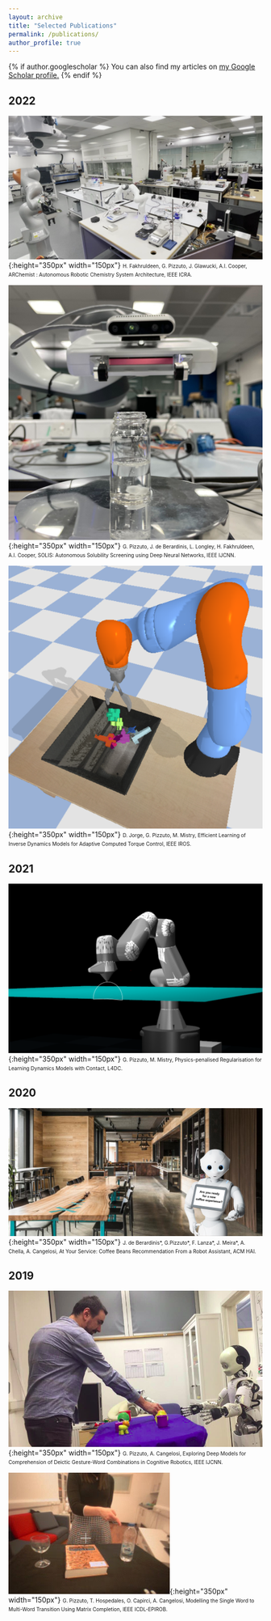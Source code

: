 ```yaml
---
layout: archive
title: "Selected Publications"
permalink: /publications/
author_profile: true
---
```


{% if author.googlescholar %}
  You can also find my articles on <u><a href="{{author.googlescholar}}">my Google Scholar profile</a>.</u>
{% endif %}

2022
---

![](/images/crystal_weight.png){:height="350px" width="150px"} <font size="0.5"> H. Fakhruldeen, G. Pizzuto, J. Glawucki, A.I. Cooper, ARChemist : Autonomous Robotic Chemistry
System Architecture, IEEE ICRA. </font> 

![](/images/ijcnn2022.jpg){:height="350px" width="150px"} <font size="0.5"> G. Pizzuto, J. de Berardinis, L. Longley, H. Fakhruldeen, A.I. Cooper, SOLIS: Autonomous Solubility Screening using Deep Neural Networks, IEEE IJCNN. </font> 

![](/images/iros2022.png){:height="350px" width="150px"} <font size="0.5">D. Jorge, G. Pizzuto, M. Mistry, Efficient Learning of Inverse Dynamics Models for Adaptive Computed Torque Control, IEEE IROS. </font> 

2021
---

![](/images/l4dc2021.png){:height="350px" width="150px"} <font size="0.5"> G. Pizzuto, M. Mistry, Physics-penalised Regularisation for Learning Dynamics Models with Contact, L4DC. </font>


2020
---

![](/images/hai2020.png){:height="350px" width="150px"} <font size="0.5"> J. de Berardinis*, G.Pizzuto*, F. Lanza*, J. Meira*, A. Chella, A. Cangelosi, At Your Service: Coffee Beans Recommendation From a Robot Assistant, ACM HAI. </font>

2019
---

![](/images/ijcnn2019.png){:height="350px" width="150px"} <font size="0.5"> G. Pizzuto, A. Cangelosi, Exploring Deep Models for Comprehension of Deictic Gesture-Word Combinations in Cognitive Robotics, IEEE IJCNN. </font>

![](/images/icdlepirob2019.jpg){:height="350px" width="150px"} <font size="0.5"> G. Pizzuto, T. Hospedales, O. Capirci, A. Cangelosi, Modelling the Single Word to Multi-Word Transition Using Matrix Completion, IEEE ICDL-EPIROB. </font>
